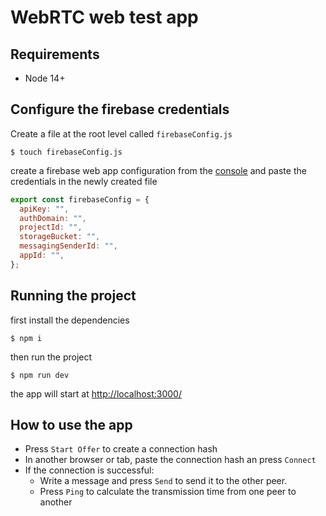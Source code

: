 # WebRTC web test app

## Requirements
- Node 14+

## Configure the firebase credentials
Create a file at the root level called `firebaseConfig.js`
```shell
$ touch firebaseConfig.js
```
create a firebase web app configuration from the [console](https://console.firebase.google.com/) and paste the credentials in the newly created file
```js
export const firebaseConfig = {
  apiKey: "",
  authDomain: "",
  projectId: "",
  storageBucket: "",
  messagingSenderId: "",
  appId: "",
};
```

## Running the project

first install the dependencies
```shell
$ npm i
```

then run the project
```shell
$ npm run dev
```

the app will start at [http://localhost:3000/](http://localhost:3000/)

## How to use the app
- Press `Start Offer` to create a connection hash
- In another browser or tab, paste the connection hash an press `Connect`
- If the connection is successful:
  - Write a message and press `Send` to send it to the other peer. 
  - Press `Ping` to calculate the transmission time from one peer to another